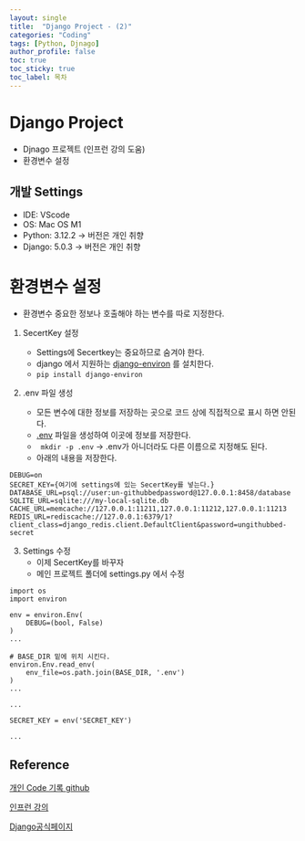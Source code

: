 ```yaml
---
layout: single
title:  "Django Project - (2)"
categories: "Coding"
tags: [Python, Djnago]
author_profile: false
toc: true
toc_sticky: true
toc_label: 목차
---
```


# Django Project

- Djnago 프로젝트 (인프런 강의 도움)
- 환경변수 설정

## 개발 Settings
- IDE: VScode
- OS: Mac OS M1
- Python: 3.12.2 -> 버전은 개인 취향
- Django: 5.0.3 -> 버전은 개인 취향

# 환경변수 설정
   - 환경변수 중요한 정보나 호출해야 하는 변수를 따로 지정한다.

1. SecertKey 설정
   - Settings에 Secertkey는 중요하므로 숨겨야 한다.
   - django 에서 지원하는 [django-environ](https://django-environ.readthedocs.io/en/latest/index.html) 를 설치한다.
   -  `pip install django-environ`

2. .env 파일 생성
   - 모든 변수에 대한 정보를 저장하는 곳으로 코드 상에 직접적으로 표시 하면 안된다.
   - [.env](https://django-environ.readthedocs.io/en/latest/quickstart.html) 파일을 생성하여 이곳에 정보를 저장한다.
   - ` mkdir -p .env` -> .env가 아니더라도 다른 이름으로 지정해도 된다.
   - 아래의 내용을 저장한다.

```
DEBUG=on
SECRET_KEY={여기에 settings에 있는 SecertKey를 넣는다.}
DATABASE_URL=psql://user:un-githubbedpassword@127.0.0.1:8458/database
SQLITE_URL=sqlite:///my-local-sqlite.db
CACHE_URL=memcache://127.0.0.1:11211,127.0.0.1:11212,127.0.0.1:11213
REDIS_URL=rediscache://127.0.0.1:6379/1?client_class=django_redis.client.DefaultClient&password=ungithubbed-secret
```

3. Settings 수정
   - 이제 SecertKey를 바꾸자
   - 메인 프로젝트 폴더에 settings.py 에서 수정

```
import os
import environ

env = environ.Env(
    DEBUG=(bool, False)
)
...

# BASE_DIR 밑에 위치 시킨다.
environ.Env.read_env(
    env_file=os.path.join(BASE_DIR, '.env')
)
...

...

SECRET_KEY = env('SECRET_KEY')

...
```
 
## Reference
[개인 Code 기록 github](https://github.com/chusonghyeon/Django_Project)

[인프런 강의](https://www.inflearn.com/course/%EC%9E%A5%EA%B3%A0-%ED%95%80%ED%84%B0%EB%A0%88%EC%8A%A4%ED%8A%B8/dashboard)

[Django공식페이지](https://www.djangoproject.com/)
